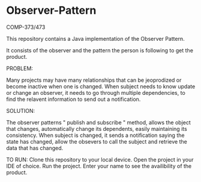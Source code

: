 # Observer-Pattern

COMP-373/473

This repository contains a Java implementation of the Observer Pattern.

It consists of the observer and the pattern the person is following to get the product.

PROBLEM:

Many projects may have many relationships that can be jeoprodized or become inactive when one is changed. When subject needs to know update or change an observer, it needs to go through multiple dependencies, to find the relavent information to send out a notification.

SOLUTION:
 
The observer patterns " publish and subscribe " method, allows the object that changes, automatically change its dependents, easily maintaining its consistency. When subject is changed, it sends a notification saying the state has changed, allow the obsevers to call the subject and retrieve the data that has changed.

TO RUN:
Clone this repository to your local device.
Open the project in your IDE of choice.
Run the project.
Enter your name to see the availibility of the product. 
  